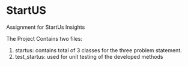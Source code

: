 # StartUS
Assignment for StartUs Insights


The Project Contains two files:
1) startus: contains total of 3 classes for the three problem statement.
2) test_startus: used for unit testing of the developed methods
